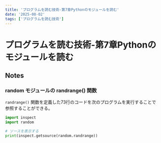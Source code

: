 ```yaml
---
title: 'プログラムを読む技術-第7章Pythonのモジュールを読む'
date: '2025-08-02'
tags: ['プログラムを読む技術']
---
```


# プログラムを読む技術-第7章Pythonのモジュールを読む

## Notes

### random モジュールの randrange() 関数

`randrange()` 関数を定義した73行のコードを次のプログラムを実行することで参照することができる。

```Python
import inspect
import random

# ソースを表示する
print(inspect.getsource(random.randrange))
```


